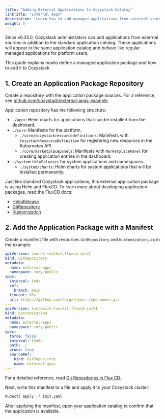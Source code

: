 ```yaml
---
title: "Adding External Applications to Cozystack Catalog"
linkTitle: "External Apps"
description: "Learn how to add managed applications from external sources"
weight: 5
---
```


Since v0.35.0, Cozystack administrators can add applications from external sources in addition to the standard application catalog.
These applications will appear in the same application catalog and behave like regular managed applications for platform users.

This guide explains howto define a managed application package and how to add it to Cozystack.


## 1. Create an Application Package Repository

Create a repository with the application package sources.
For a reference, see [github.com/cozystack/external-apps-example](https://github.com/cozystack/external-apps-example).

Application repository has the following structure:

- `./apps`: Helm charts for applications that can be installed from the dashboard.
- `./core`: Manifests for the platform.
    - `./core/cozystackresourcedefinitions`: Manifests with `CozystackResourceDefinition` for registering new resources in the Kubernetes API.
    - `./core/marketplacepanels`: Manifests with `MarketplacePanel` for creating application entries in the dashboard.
- `./system`: `HelmReleases` for system applications and namespaces.
    - `./system/charts`: Helm charts for system applications that will be installed permanently.

Just like standard Cozystack applications, this external application package is using Helm and FluxCD.
To learn more about developing application packages, read the FluxCD docs:

-   [HelmRelease](https://fluxcd.io/flux/components/helm/helmreleases/)
-   [GitRepository](https://fluxcd.io/flux/components/source/gitrepositories/)
-   [Kustomization](https://fluxcd.io/flux/components/kustomize/kustomizations/)

## 2. Add the Application Package with a Manifest

Create a manifest file with resources `GitRepository` and `Kustomization`, as in the example:


```yaml
apiVersion: source.toolkit.fluxcd.io/v1
kind: GitRepository
metadata:
  name: external-apps
  namespace: cozy-public
spec:
  interval: 1m0s
  ref:
    branch: main
  timeout: 60s
  url: https://github.com/<org>/<your-repo-name>.git
---
apiVersion: kustomize.toolkit.fluxcd.io/v1
kind: Kustomization
metadata:
  name: external-apps
  namespace: cozy-public
spec:
  force: false
  interval: 10m0s
  path: ./
  prune: true
  sourceRef:
    kind: GitRepository
    name: external-apps
---
```

For a detailed reference, read [Git Repositories in Flux CD](https://fluxcd.io/flux/components/source/gitrepositories/).

Next, write this manifest to a file and apply it to your Cozystack cluster:

```bash
kubectl apply -f init.yaml
```

After applying the manifest, open your application catalog to confirm that the application is available.
